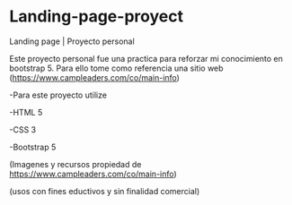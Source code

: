 # Landing-page-proyect
Landing page | Proyecto personal

Este proyecto personal fue una practica para reforzar mi conocimiento en bootstrap 5.
Para ello tome como referencia una sitio web (https://www.campleaders.com/co/main-info)


-Para este proyecto utilize

 -HTML 5
 
 -CSS 3
 
 -Bootstrap 5

(Imagenes y recursos propiedad de https://www.campleaders.com/co/main-info)

(usos con fines eductivos y sin finalidad comercial)
